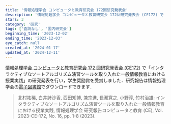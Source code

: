 ```yaml
---
title: '情報処理学会 コンピュータと教育研究会 172回研究発表会'
description: '情報処理学会 コンピュータと教育研究会 172回研究発表会 (CE172) で「インタラクティブなソートアルゴリズム演習ツールを取り入れた一般情報教育における授業実践」の研究発表を行いました．'
stars: 3
category: '研究'
tags: ['査読なし', '国内研究会']
beginning_time: '2023-12-02'
ending_time: '2023-12-03'
eye_catch: null
created_at: '2024-01-17'
updated_at: '2024-12-11'
---
```


[情報処理学会 コンピュータと教育研究会 172 回研究発表会 (CE172)](https://ce.eplang.jp/index.php?172%B2%F3%B8%A6%B5%E6%C8%AF%C9%BD%B2%F1) で「インタラクティブなソートアルゴリズム演習ツールを取り入れた一般情報教育における授業実践」の研究発表を行い，学生奨励賞を受賞しました．研究報告は情報処理学会の[電子図書館](http://id.nii.ac.jp/1001/00231108/)でダウンロードできます．

> 北村祐稀, 白井詩沙香, 西田知博, 兼宗進, 長瀧寛之, 小野淳, 竹村治雄: インタラクティブなソートアルゴリズム演習ツールを取り入れた一般情報教育における授業実践, 情報処理学会 研究報告コンピュータと教育 (CE), Vol. 2023-CE-172, No. 16, pp. 1-8 (2023).
